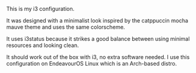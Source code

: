 This is my i3 configuration. 

It was designed with a minimalist look inspired by the catppuccin mocha mauve theme and uses the same colorscheme.

It uses i3status because it strikes a good balance between using minimal resources and looking clean.

It should work out of the box with i3, no extra software needed. I use this configuration on EndeavourOS Linux which is an Arch-based distro.
